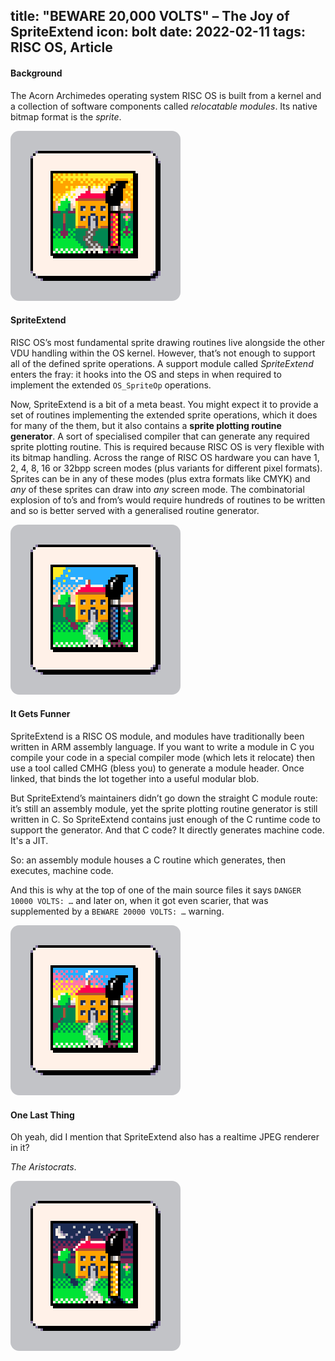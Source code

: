 title: "BEWARE 20,000 VOLTS" – The Joy of SpriteExtend
icon: bolt
date: 2022-02-11
tags: RISC OS, Article
----

<style type="text/css" rel="stylesheet">
IMG { border-radius: 1em; }
</style>

<!-- begin summary -->

#### Background

The Acorn Archimedes operating system RISC OS is built from a kernel and a collection of software components called _relocatable modules_. Its native bitmap format is the _sprite_.

<img style="border-radius: 1em" src="../blog/images/sprite1.png" alt="Dawn">

#### SpriteExtend

RISC OS’s most fundamental sprite drawing routines live alongside the other VDU handling within the OS kernel. However, that’s not enough to support all of the defined sprite operations. A support module called _SpriteExtend_ enters the fray: it hooks into the OS and steps in when required to implement the extended `OS_SpriteOp` operations.

<!-- end summary -->

Now, SpriteExtend is a bit of a meta beast. You might expect it to provide a set of routines implementing the extended sprite operations, which it does for many of the them, but it also contains a **sprite plotting routine generator**. A sort of specialised compiler that can generate any required sprite plotting routine. This is required because RISC OS is very flexible with its bitmap handling. Across the range of RISC OS hardware you can have 1, 2, 4, 8, 16 or 32bpp screen modes (plus variants for different pixel formats). Sprites can be in any of these modes (plus extra formats like CMYK) and _any_ of these sprites can draw into _any_ screen mode. The combinatorial explosion of to’s and from’s would require hundreds of routines to be written and so is better served with a generalised routine generator.

<img style="border-radius: 1em" src="../blog/images/sprite2.png" alt="Day">

#### It Gets Funner

SpriteExtend is a RISC OS module, and modules have traditionally been written in ARM assembly language. If you want to write a module in C you compile your code in a special compiler mode (which lets it relocate) then use a tool called CMHG (bless you) to generate a module header. Once linked, that binds the lot together into a useful modular blob.

But SpriteExtend’s maintainers didn’t go down the straight C module route: it’s still an assembly module, yet the sprite plotting routine generator is still written in C. So SpriteExtend contains just enough of the C runtime code to support the generator. And that C code? It directly generates machine code. It's a JIT.

So: an assembly module houses a C routine which generates, then executes, machine code.

And this is why at the top of one of the main source files it says `DANGER 10000 VOLTS: …` and later on, when it got even scarier, that was supplemented by a `BEWARE 20000 VOLTS: …` warning.

<img style="border-radius: 1em" src="../blog/images/sprite3.png" alt="Dusk">

#### One Last Thing

Oh yeah, did I mention that SpriteExtend also has a realtime JPEG renderer in it?

_The Aristocrats_.

<img style="border-radius: 1em" src="../blog/images/sprite4.png" alt="Night">
